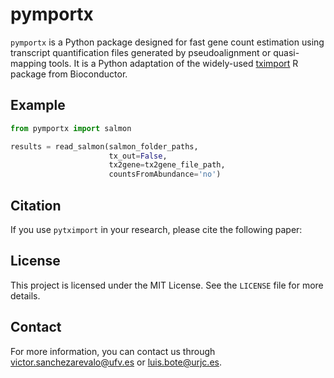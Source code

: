 # pymportx
`pymportx` is a Python package designed for fast gene count estimation using transcript quantification files generated by pseudoalignment or quasi-mapping tools. It is a Python adaptation of the widely-used [tximport](https://bioconductor.org/packages/release/bioc/html/tximport.html) R package from Bioconductor.

## Example
```python
from pymportx import salmon

results = read_salmon(salmon_folder_paths,
                      tx_out=False,
                      tx2gene=tx2gene_file_path,
                      countsFromAbundance='no')
```

## Citation

If you use `pytximport` in your research, please cite the following paper:

## License
This project is licensed under the MIT License. See the `LICENSE` file for more details.

## Contact
For more information, you can contact us through victor.sanchezarevalo@ufv.es or luis.bote@urjc.es.
